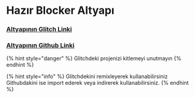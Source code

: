# Hazır Blocker Altyapı

### [Altyapının Glitch Linki](https://glitch.com/~hazir-blocker-altyapi)

### [Altyapının Github Linki](https://github.com/CodAre-Development/discord.js-guard-bot)

{% hint style="danger" %}
Glitchdeki projenizi kitlemeyi unutmayın
{% endhint %}

{% hint style="info" %}
Glitchdekini remixleyerek kullanabilirsiniz   
Githubdakini ise import ederek veya indirerek kullanabilirsiniz.
{% endhint %}

